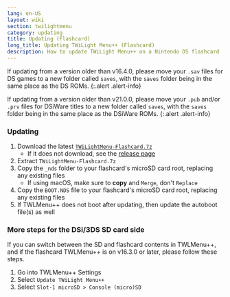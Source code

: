 ```yaml
---
lang: en-US
layout: wiki
section: twilightmenu
category: updating
title: Updating (Flashcard)
long_title: Updating TWiLight Menu++ (Flashcard)
description: How to update TWiLight Menu++ on a Nintendo DS flashcard
---
```


If updating from a version older than v16.4.0, please move your `.sav` files for DS games to a new folder called `saves`, with the `saves` folder being in the same place as the DS ROMs.
{:.alert .alert-info}

If updating from a version older than v21.0.0, please move your `.pub` and/or `.prv` files for DSiWare titles to a new folder called `saves`, with the `saves` folder being in the same place as the DSiWare ROMs.
{:.alert .alert-info}

### Updating
1. Download the latest [`TWiLightMenu-Flashcard.7z`](https://github.com/DS-Homebrew/TWiLightMenu/releases/latest/download/TWiLightMenu-Flashcard.7z)
    - If it does not download, see the [release page](https://github.com/DS-Homebrew/TWiLightMenu/releases/latest)
1. Extract `TWiLightMenu-Flashcard.7z`
1. Copy the `_nds` folder to your flashcard's microSD card root, replacing any existing files
    - If using macOS, make sure to **copy** and `Merge`, don't `Replace`
1. Copy the `BOOT.NDS` file to your flashcard's microSD card root, replacing any existing files
1. If TWLMenu++ does not boot after updating, then update the autoboot file(s) as well

### More steps for the DSi/3DS SD card side

If you can switch between the SD and flashcard contents in TWLMenu++, and if the flashcard TWLMenu++ is on v16.3.0 or later, please follow these steps.

1. Go into TWLMenu++ Settings
1. Select `Update TWiLight Menu++`
1. Select `Slot-1 microSD > Console (micro)SD`
